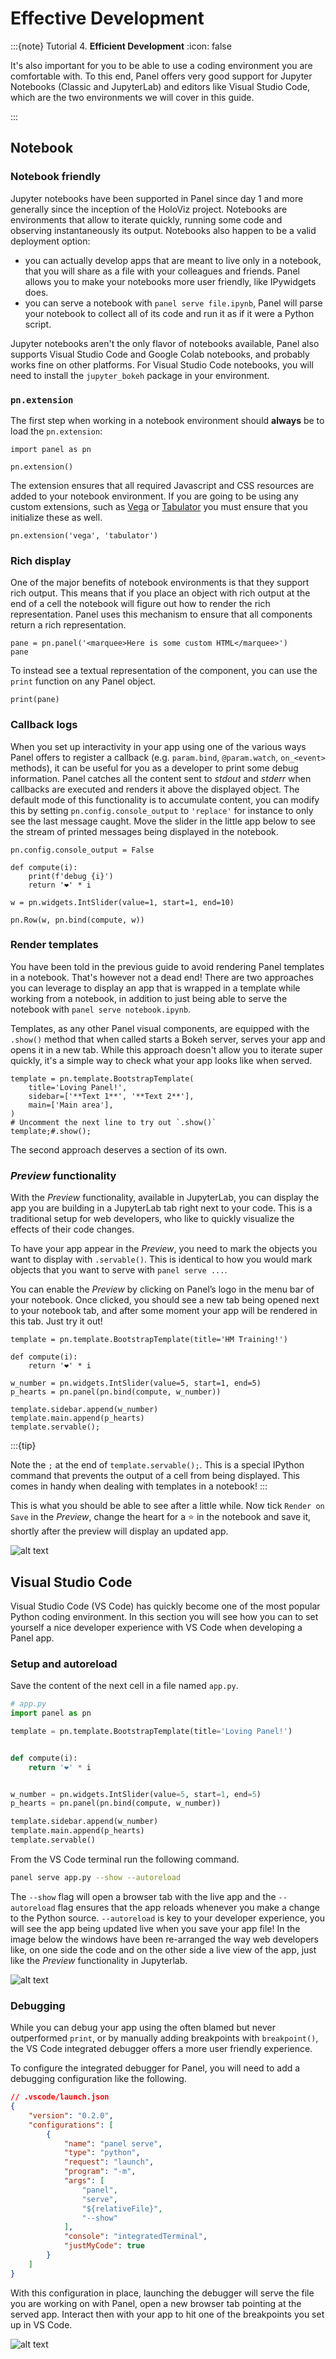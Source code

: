 # Effective Development

:::{note} Tutorial 4. **Efficient Development**
:icon: false

 It's also important for you to be able to use a coding environment you are comfortable with. To this end, Panel offers very good support for Jupyter Notebooks (Classic and JupyterLab) and editors like Visual Studio Code, which are the two environments we will cover in this guide.

:::

## Notebook

### Notebook friendly

Jupyter notebooks have been supported in Panel since day 1 and more generally since the inception of the HoloViz project. Notebooks are environments that allow to iterate quickly, running some code and observing instantaneously its output. Notebooks also happen to be a valid deployment option:

- you can actually develop apps that are meant to live only in a notebook, that you will share as a file with your colleagues and friends. Panel allows you to make your notebooks more user friendly, like IPywidgets does.
- you can serve a notebook with `panel serve file.ipynb`, Panel will parse your notebook to collect all of its code and run it as if it were a Python script.

Jupyter notebooks aren't the only flavor of notebooks available, Panel also supports Visual Studio Code and Google Colab notebooks, and probably works fine on other platforms. For Visual Studio Code notebooks, you will need to install the `jupyter_bokeh` package in your environment.

### `pn.extension`

The first step when working in a notebook environment should **always** be to load the `pn.extension`:

```{pyodide}
import panel as pn

pn.extension()
```

The extension ensures that all required Javascript and CSS resources are added to your notebook environment. If you are going to be using any custom extensions, such as [Vega](https://panel.holoviz.org/reference/panes/Vega.html) or [Tabulator](https://panel.holoviz.org/reference/widgets/Tabulator.html) you must ensure that you initialize these as well.

```{pyodide}
pn.extension('vega', 'tabulator')
```

### Rich display

One of the major benefits of notebook environments is that they support rich output. This means that if you place an object with rich output at the end of a cell the notebook will figure out how to render the rich representation. Panel uses this mechanism to ensure that all components return a rich representation.

```{pyodide}
pane = pn.panel('<marquee>Here is some custom HTML</marquee>')
pane
```

To instead see a textual representation of the component, you can use the `print` function on any Panel object.

```{pyodide}
print(pane)
```

### Callback logs

When you set up interactivity in your app using one of the various ways Panel offers to register a callback (e.g. `param.bind`, `@param.watch`, `on_<event>` methods), it can be useful for you as a developer to print some debug information. Panel catches all the content sent to *stdout* and *stderr* when callbacks are executed and renders it above the displayed object. The default mode of this functionality is to accumulate content, you can modify this by setting `pn.config.console_output` to `'replace'` for instance to only see the last message caught. Move the slider in the little app below to see the stream of printed messages being displayed in the notebook.

```{pyodide}
pn.config.console_output = False
```

```{pyodide}
def compute(i):
    print(f'debug {i}')
    return '❤️' * i

w = pn.widgets.IntSlider(value=1, start=1, end=10)

pn.Row(w, pn.bind(compute, w))
```

### Render templates

You have been told in the previous guide to avoid rendering Panel templates in a notebook. That's however not a dead end! There are two approaches you can leverage to display an app that is wrapped in a template while working from a notebook, in addition to just being able to serve the notebook with `panel serve notebook.ipynb`.

Templates, as any other Panel visual components, are equipped with the `.show()` method that when called starts a Bokeh server, serves your app and opens it in a new tab. While this approach doesn't allow you to iterate super quickly, it's a simple way to check what your app looks like when served.

```{pyodide}
template = pn.template.BootstrapTemplate(
    title='Loving Panel!',
    sidebar=['**Text 1**', '**Text 2**'],
    main=['Main area'],
)
# Uncomment the next line to try out `.show()`
template;#.show();
```

The second approach deserves a section of its own.

### *Preview* functionality

With the *Preview* functionality, available in JupyterLab, you can display the app you are building in a JupyterLab tab right next to your code. This is a traditional setup for web developers, who like to quickly visualize the effects of their code changes.

To have your app appear in the *Preview*, you need to mark the objects you want to display with `.servable()`. This is identical to how you would mark objects that you want to serve with `panel serve ...`.

You can enable the *Preview* by clicking on Panel’s logo in the menu bar of your notebook. Once clicked, you should see a new tab being opened next to your notebook tab, and after some moment your app will be rendered in this tab. Just try it out!

```{pyodide}
template = pn.template.BootstrapTemplate(title='HM Training!')

def compute(i):
    return '❤️' * i

w_number = pn.widgets.IntSlider(value=5, start=1, end=5)
p_hearts = pn.panel(pn.bind(compute, w_number))

template.sidebar.append(w_number)
template.main.append(p_hearts)
template.servable();
```

:::{tip}

Note the `;` at the end of `template.servable();`. This is a special IPython command that prevents the output of a cell from being displayed. This comes in handy when dealing with templates in a notebook!
:::

This is what you should be able to see after a little while. Now tick `Render on Save` in the *Preview*, change the heart for a ⭐ in the notebook and save it, shortly after the preview will display an updated app.

![alt text](assets/preview.png)

## Visual Studio Code

Visual Studio Code (VS Code) has quickly become one of the most popular Python coding environment. In this section you will see how you can to set yourself a nice developer experience with VS Code when developing a Panel app.

### Setup and autoreload

Save the content of the next cell in a file named `app.py`.

```python
# app.py
import panel as pn

template = pn.template.BootstrapTemplate(title='Loving Panel!')


def compute(i):
    return '❤️' * i


w_number = pn.widgets.IntSlider(value=5, start=1, end=5)
p_hearts = pn.panel(pn.bind(compute, w_number))

template.sidebar.append(w_number)
template.main.append(p_hearts)
template.servable()
```

From the VS Code terminal run the following command.

```bash
panel serve app.py --show --autoreload
```

The `--show` flag will open a browser tab with the live app and the `--autoreload` flag ensures that the app reloads whenever you make a change to the Python source. `--autoreload` is key to your developer experience, you will see the app being updated live when you save your app file! In the image below the windows have been re-arranged the way web developers like, on one side the code and on the other side a live view of the app, just like the *Preview* functionality in Jupyterlab.

![alt text](assets/vscode1.png)

### Debugging

While you can debug your app using the often blamed but never outperformed `print`, or by manually adding breakpoints with `breakpoint()`, the VS Code integrated debugger offers a more user friendly experience.

To configure the integrated debugger for Panel, you will need to add a debugging configuration like the following.

```json
// .vscode/launch.json
{
    "version": "0.2.0",
    "configurations": [
        {
            "name": "panel serve",
            "type": "python",
            "request": "launch",
            "program": "-m",
            "args": [
                "panel",
                "serve",
                "${relativeFile}",
                "--show"
            ],
            "console": "integratedTerminal",
            "justMyCode": true
        }
    ]
}
```

With this configuration in place, launching the debugger will serve the file you are working on with Panel, open a new browser tab pointing at the served app. Interact then with your app to hit one of the breakpoints you set up in VS Code.

![alt text](assets/vscode2.png)
